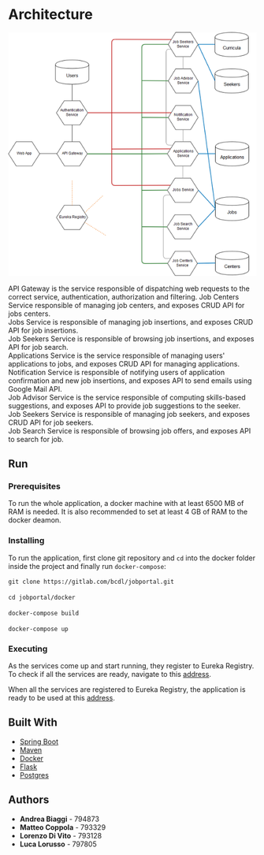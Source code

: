 # Architecture
![](docs/architecture.png)

API Gateway is the service responsible of dispatching web requests to the correct service, authentication, authorization and filtering.
Job Centers Service responsible of managing job centers, and exposes CRUD API for jobs centers.  
Jobs Service is responsible of managing job insertions, and exposes CRUD API for job insertions.  
Job Seekers Service is responsible of browsing job insertions, and exposes API for job search.  
Applications Service is the service responsible of managing users' applications to jobs, and exposes CRUD API for managing applications.  
Notification Service is responsible of notifying users of application confirmation and new job insertions, and exposes API to send emails using Google Mail API.  
Job Advisor Service is the service responsible of computing skills-based suggestions, and exposes API to provide job suggestions to the seeker.  
Job Seekers Service is responsible of managing job seekers, and exposes CRUD API for job seekers.  
Job Search Service is responsible of browsing job offers, and exposes API to search for job.

## Run

### Prerequisites

To run the whole application, a docker machine with at least 6500 MB of RAM is needed.
It is also recommended to set at least 4 GB of RAM to the docker deamon.

### Installing

To run the application, first clone git repository and `cd` into the docker folder inside the project and finally run `docker-compose`:

```
git clone https://gitlab.com/bcdl/jobportal.git

cd jobportal/docker

docker-compose build

docker-compose up

```

### Executing
As the services come up and start running, they register to Eureka Registry. To check if all the services are ready, navigate to this [address](http://localhost:8761).

When all the services are registered to Eureka Registry, the application is ready to be used at this [address](http://localhost:80).

## Built With

* [Spring Boot](https://spring.io/projects/spring-boot)
* [Maven](https://maven.apache.org/)
* [Docker](https://www.docker.com/) 
* [Flask](https://flask.pocoo.org/)
* [Postgres](https://www.postgresql.org/)

## Authors

* **Andrea Biaggi** - 794873
* **Matteo Coppola** - 793329
* **Lorenzo Di Vito** - 793128
* **Luca Lorusso** - 797805
